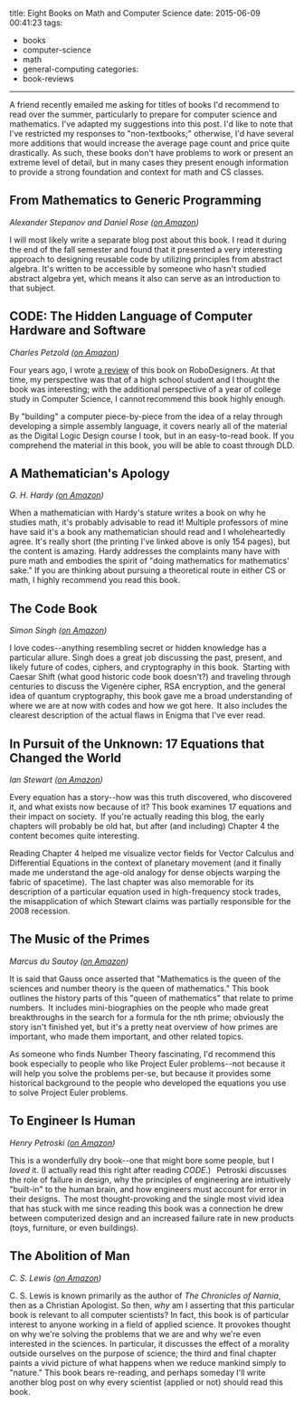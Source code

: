 title: Eight Books on Math and Computer Science
date: 2015-06-09 00:41:23
tags:
  - books
  - computer-science
  - math
  - general-computing
categories:
  - book-reviews
---

A friend recently emailed me asking for titles of books I'd recommend to read over the summer, particularly to prepare for computer science and mathematics.  I've adapted my suggestions into this post.  I'd like to note that I've restricted my responses to "non-textbooks;" otherwise, I'd have several more additions that would increase the average page count and price quite drastically.  As such, these books don't have problems to work or present an extreme level of detail, but in many cases they present enough information to provide a strong foundation and context for math and CS classes.


From Mathematics to Generic Programming
---

*Alexander Stepanov and Daniel Rose ([on Amazon](http://www.amazon.com/Mathematics-Generic-Programming-Alexander-Stepanov/dp/0321942043))*


I will most likely write a separate blog post about this book.  I read it during the end of the fall semester and found that it presented a very interesting approach to designing reusable code by utilizing principles from abstract algebra.  It's written to be accessible by someone who hasn't studied abstract algebra yet, which means it also can serve as an introduction to that subject.



CODE: The Hidden Language of Computer Hardware and Software
---

*Charles Petzold ([on Amazon](http://www.amazon.com/Code-Language-Computer-Hardware-Software/dp/0735611319/))*


Four years ago, I wrote [a review](http://robodesigners.blogspot.com/2011/04/code-hidden-language-of-computer.html) of this book on RoboDesigners.  At that time, my perspective was that of a high school student and I thought the book was interesting; with the additional perspective of a year of college study in Computer Science, I cannot recommend this book highly enough.


By "building" a computer piece-by-piece from the idea of a relay through developing a simple assembly language, it covers nearly all of the material as the Digital Logic Design course I took, but in an easy-to-read book.  If you comprehend the material in this book, you will be able to coast through DLD.


A Mathematician's Apology
---

*G. H. Hardy ([on Amazon](http://www.amazon.com/Mathematicians-Apology-Canto-Classics/dp/110760463X/))*


When a mathematician with Hardy's stature writes a book on why he studies math, it's probably advisable to read it!  Multiple professors of mine have said it's a book any mathematician should read and I wholeheartedly agree.  It's really short (the printing I've linked above is only 154 pages), but the content is amazing.  Hardy addresses the complaints many have with pure math and embodies the spirit of "doing mathematics for mathematics' sake."  If you are thinking about pursuing a theoretical route in either CS or math, I highly recommend you read this book.


The Code Book
---

*Simon Singh ([on Amazon](http://www.amazon.com/Code-Book-Science-Secrecy-Cryptography/dp/0385495323/))*


I love codes--anything resembling secret or hidden knowledge has a particular allure.  Singh does a great job discussing the past, present, and likely future of codes, ciphers, and cryptography in this book.  Starting with Caesar Shift (what good historic code book doesn't?) and traveling through centuries to discuss the Vigenère cipher, RSA encryption, and the general idea of quantum cryptography, this book gave me a broad understanding of where we are at now with codes and how we got here.  It also includes the clearest description of the actual flaws in Enigma that I've ever read.


In Pursuit of the Unknown: 17 Equations that Changed the World
---

*Ian Stewart ([on Amazon](http://www.amazon.com/Pursuit-Equations-That-Changed-World/dp/0465085989/))*


Every equation has a story--how was this truth discovered, who discovered it, and what exists now because of it?  This book examines 17 equations and their impact on society.  If you're actually reading this blog, the early chapters will probably be old hat, but after (and including) Chapter 4 the content becomes quite interesting. 


Reading Chapter 4 helped me visualize vector fields for Vector Calculus and Differential Equations in the context of planetary movement (and it finally made me understand the age-old analogy for dense objects warping the fabric of spacetime).  The last chapter was also memorable for its description of a particular equation used in high-frequency stock trades, the misapplication of which Stewart claims was partially responsible for the 2008 recession.


The Music of the Primes
---

*Marcus du Sautoy ([on Amazon](http://www.amazon.com/Music-Primes-Searching-Greatest-Mathematics/dp/0062064010/))*

It is said that Gauss once asserted that "Mathematics is the queen of the sciences and number theory is the queen of mathematics."  This book outlines the history parts of this "queen of mathematics" that relate to prime numbers.  It includes mini-biographies on the people who made great breakthroughs in the search for a formula for the nth prime; obviously the story isn't finished yet, but it's a pretty neat overview of how primes are important, who made them important, and other related topics.


As someone who finds Number Theory fascinating, I'd recommend this book especially to people who like Project Euler problems--not because it will help you solve the problems per-se, but because it provides some historical background to the people who developed the equations you use to solve Project Euler problems.


To Engineer Is Human
---

*Henry Petroski ([on Amazon](http://www.amazon.com/To-Engineer-Is-Human-Successful/dp/0679734163))*


This is a wonderfully dry book--one that might bore some people, but I *loved* it.  (I actually read this right after reading *CODE*.)   Petroski discusses the role of failure in design, why the principles of engineering are intuitively "built-in" to the human brain, and how engineers must account for error in their designs.  The most thought-provoking and the single most vivid idea that has stuck with me since reading this book was a connection he drew between computerized design and an increased failure rate in new products (toys, furniture, or even buildings).


The Abolition of Man
---

*C. S. Lewis ([on Amazon](http://www.amazon.com/The-Abolition-Man-C-Lewis/dp/0060652942))*


C. S. Lewis is known primarily as the author of *The Chronicles of Narnia*, then as a Christian Apologist.  So then, *why* am I asserting that this particular book is relevant to all computer scientists?  In fact, this book is of particular interest to anyone working in a field of applied science.  It provokes thought on why we're solving the problems that we are and why we're even interested in the sciences.  In particular, it discusses the effect of a morality outside ourselves on the purpose of science; the third and final chapter paints a vivid picture of what happens when we reduce mankind simply to "nature."  This book bears re-reading, and perhaps someday I'll write another blog post on why every scientist (applied or not) should read this book.




